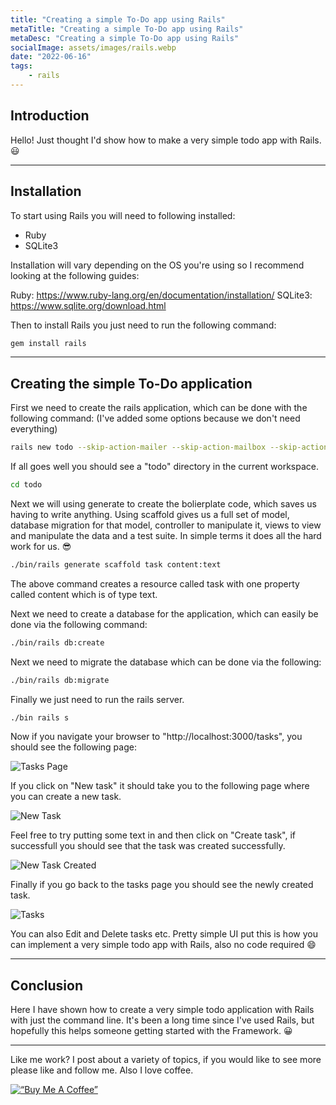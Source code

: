 ```yaml
---
title: "Creating a simple To-Do app using Rails"
metaTitle: "Creating a simple To-Do app using Rails"
metaDesc: "Creating a simple To-Do app using Rails"
socialImage: assets/images/rails.webp
date: "2022-06-16"
tags:
	- rails
---
```


## Introduction

Hello! Just thought I'd show how to make a very simple todo app with Rails. 😃

---

## Installation

To start using Rails you will need to following installed:

* Ruby
* SQLite3

Installation will vary depending on the OS you're using so I recommend looking at the following guides:

Ruby: https://www.ruby-lang.org/en/documentation/installation/
SQLite3: https://www.sqlite.org/download.html

Then to install Rails you just need to run the following command:

```bash
gem install rails
```

---

## Creating the simple To-Do application

First we need to create the rails application, which can be done with the following command: (I've added some options because we don't need everything)

```bash
rails new todo --skip-action-mailer --skip-action-mailbox --skip-action-text --skip-active-storage --skip-action-cable
```

If all goes well you should see a "todo" directory in the current workspace.

```bash
cd todo
```

Next we will using generate to create the bolierplate code, which saves us having to write anything.
Using scaffold gives us a full set of model, database migration for that model, controller to manipulate it, views to view and manipulate the data and a test suite. In simple terms it does all the hard work for us. 😎

```bash
./bin/rails generate scaffold task content:text
```

The above command creates a resource called task with one property called content which is of type text.

Next we need to create a database for the application, which can easily be done via the following command:

```bash
./bin/rails db:create
```

Next we need to migrate the database which can be done via the following:

```bash
./bin/rails db:migrate
```

Finally we just need to run the rails server.

```bash
./bin rails s
```

Now if you navigate your browser to "http://localhost:3000/tasks", you should see the following page:

![Tasks Page](https://i.ibb.co/X3Ynn3L/ksnip-20220616-155628.png)

If you click on "New task" it should take you to the following page where you can create a new task.

![New Task](https://i.ibb.co/hFrWJk9/ksnip-20220616-155651.png)

Feel free to try putting some text in and then click on "Create task", if successfull you should see that the task was created successfully.

![New Task Created](https://i.ibb.co/XDvwsy7/ksnip-20220616-155711.png)

Finally if you go back to the tasks page you should see the newly created task.

![Tasks](https://i.ibb.co/2hMyv5x/ksnip-20220616-155729.png)

You can also Edit and Delete tasks etc. Pretty simple UI put this is how you can implement a very simple todo app with Rails, also no code required 😄

---

## Conclusion

Here I have shown how to create a very simple todo application with Rails with just the command line.
It's been a long time since I've used Rails, but hopefully this helps someone getting started with the Framework. 😀

---

Like me work? I post about a variety of topics, if you would like to see more please like and follow me.
Also I love coffee. 

[![“Buy Me A Coffee”](https://www.buymeacoffee.com/assets/img/custom_images/orange_img.png)](https://www.buymeacoffee.com/ethand9999)
